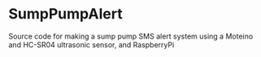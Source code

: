SumpPumpAlert
=============

Source code for making a sump pump SMS alert system using a Moteino and HC-SR04 ultrasonic sensor, and RaspberryPi
